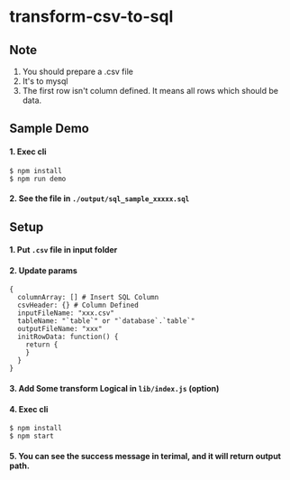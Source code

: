 # transform-csv-to-sql

## Note

1. You should prepare a .csv file
2. It's to mysql
3. The first row isn't column defined. It means all rows which should be data.

## Sample Demo

#### 1. Exec cli
```
$ npm install
$ npm run demo
```
#### 2. See the file in `./output/sql_sample_xxxxx.sql`


## Setup

#### 1. Put `.csv` file in input folder
#### 2. Update params

```
{
  columnArray: [] # Insert SQL Column
  csvHeader: {} # Column Defined
  inputFileName: "xxx.csv"
  tableName: "`table`" or "`database`.`table`"
  outputFileName: "xxx"
  initRowData: function() {
    return {
    }
  }
}
```

#### 3. Add Some transform Logical in `lib/index.js` (option)

#### 4. Exec cli
```
$ npm install
$ npm start
```

#### 5. You can see the success message in terimal, and it will return output path.
